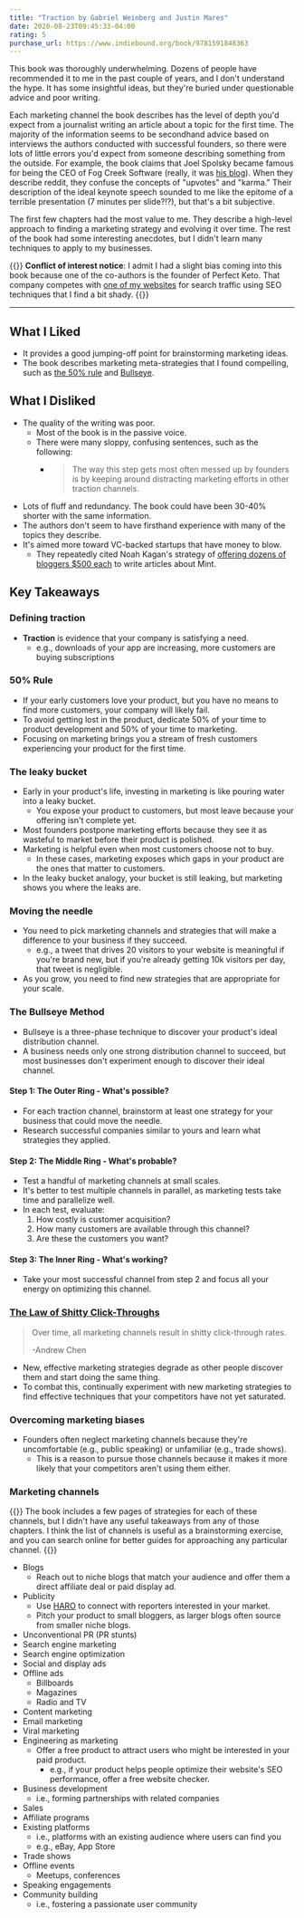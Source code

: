 ```yaml
---
title: "Traction by Gabriel Weinberg and Justin Mares"
date: 2020-08-23T09:45:33-04:00
rating: 5
purchase_url: https://www.indiebound.org/book/9781591848363
---
```

This book was thoroughly underwhelming. Dozens of people have recommended it to me in the past couple of years, and I don't understand the hype. It has some insightful ideas, but they're buried under questionable advice and poor writing.

<!--more-->

Each marketing channel the book describes has the level of depth you'd expect from a journalist writing an article about a topic for the first time. The majority of the information seems to be secondhand advice based on interviews the authors conducted with successful founders, so there were lots of little errors you'd expect from someone describing something from the outside. For example, the book claims that Joel Spolsky became famous for being the CEO of Fog Creek Software (really, it was [his blog](https://www.joelonsoftware.com/)). When they describe reddit, they confuse the concepts of "upvotes" and "karma." Their description of the ideal keynote speech sounded to me like the epitome of a terrible presentation (7 minutes per slide?!?), but that's a bit subjective.

The first few chapters had the most value to me. They describe a high-level approach to finding a marketing strategy and evolving it over time. The rest of the book had some interesting anecdotes, but I didn't learn many techniques to apply to my businesses.

{{<notice type="warning">}}
**Conflict of interest notice**: I admit I had a slight bias coming into this book because one of the co-authors is the founder of Perfect Keto. That company competes with [one of my websites](https://isitketo.org/) for search traffic using SEO techniques that I find a bit shady.
{{</notice>}}

---

## What I Liked

* It provides a good jumping-off point for brainstorming marketing ideas.
* The book describes marketing meta-strategies that I found compelling, such as [the 50% rule](#50-rule) and [Bullseye](#the-bullseye-method).

## What I Disliked

* The quality of the writing was poor.
  * Most of the book is in the passive voice.
  * There were many sloppy, confusing sentences, such as the following:
    * >The way this step gets most often messed up by founders is by keeping around distracting marketing efforts in other traction channels.
* Lots of fluff and redundancy. The book could have been 30-40% shorter with the same information.
* The authors don't seem to have firsthand experience with many of the topics they describe.
* It's aimed more toward VC-backed startups that have money to blow.
  * They repeatedly cited Noah Kagan's strategy of [offering dozens of bloggers $500 each](https://okdork.com/james-clear/) to write articles about Mint.

## Key Takeaways

### Defining traction

* **Traction** is evidence that your company is satisfying a need.
  * e.g., downloads of your app are increasing, more customers are buying subscriptions

### 50% Rule

* If your early customers love your product, but you have no means to find more customers, your company will likely fail.
* To avoid getting lost in the product, dedicate 50% of your time to product development and 50% of your time to marketing.
* Focusing on marketing brings you a stream of fresh customers experiencing your product for the first time.

### The leaky bucket

* Early in your product's life, investing in marketing is like pouring water into a leaky bucket.
  * You expose your product to customers, but most leave because your offering isn't complete yet.
* Most founders postpone marketing efforts because they see it as wasteful to market before their product is polished.
* Marketing is helpful even when most customers choose not to buy.
  * In these cases, marketing exposes which gaps in your product are the ones that matter to customers.
* In the leaky bucket analogy, your bucket is still leaking, but marketing shows you where the leaks are.

### Moving the needle

* You need to pick marketing channels and strategies that will make a difference to your business if they succeed.
  * e.g., a tweet that drives 20 visitors to your website is meaningful if you're brand new, but if you're already getting 10k visitors per day, that tweet is negligible.
* As you grow, you need to find new strategies that are appropriate for your scale.

### The Bullseye Method

* Bullseye is a three-phase technique to discover your product's ideal distribution channel.
* A business needs only one strong distribution channel to succeed, but most businesses don't experiment enough to discover their ideal channel.

#### Step 1: The Outer Ring - What's possible?

* For each traction channel, brainstorm at least one strategy for your business that could move the needle.
* Research successful companies similar to yours and learn what strategies they applied.

#### Step 2: The Middle Ring - What's probable?

* Test a handful of marketing channels at small scales.
* It's better to test multiple channels in parallel, as marketing tests take time and parallelize well.
* In each test, evaluate:
  1. How costly is customer acquisition?
  1. How many customers are available through this channel?
  1. Are these the customers you want?

#### Step 3: The Inner Ring - What's working?

* Take your most successful channel from step 2 and focus all your energy on optimizing this channel.

### [The Law of Shitty Click-Throughs](https://andrewchen.co/the-law-of-shitty-clickthroughs/)

>Over time, all marketing channels result in shitty click-through rates.
>
>-Andrew Chen

* New, effective marketing strategies degrade as other people discover them and start doing the same thing.
* To combat this, continually experiment with new marketing strategies to find effective techniques that your competitors have not yet saturated.

### Overcoming marketing biases

* Founders often neglect marketing channels because they're uncomfortable (e.g., public speaking) or unfamiliar (e.g., trade shows).
  * This is a reason to pursue those channels because it makes it more likely that your competitors aren't using them either.

### Marketing channels

{{<notice type="info">}}
The book includes a few pages of strategies for each of these channels, but I didn't have any useful takeaways from any of those chapters. I think the list of channels is useful as a brainstorming exercise, and you can search online for better guides for approaching any particular channel.
{{</notice>}}

* Blogs
  * Reach out to niche blogs that match your audience and offer them a direct affiliate deal or paid display ad.
* Publicity
  * Use [HARO](https://www.helpareporter.com/) to connect with reporters interested in your market.
  * Pitch your product to small bloggers, as larger blogs often source from smaller niche blogs.
* Unconventional PR (PR stunts)
* Search engine marketing
* Search engine optimization
* Social and display ads
* Offline ads
  * Billboards
  * Magazines
  * Radio and TV
* Content marketing
* Email marketing
* Viral marketing
* Engineering as marketing
  * Offer a free product to attract users who might be interested in your paid product.
    * e.g., if your product helps people optimize their website's SEO performance, offer a free website checker.
* Business development
  * i.e., forming partnerships with related companies
* Sales
* Affiliate programs
* Existing platforms
  * i.e., platforms with an existing audience where users can find you
  * e.g., eBay, App Store
* Trade shows
* Offline events
  * Meetups, conferences
* Speaking engagements
* Community building
  * i.e., fostering a passionate user community
